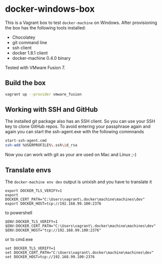 # docker-windows-box

This is a Vagrant box to test `docker-machine` on Windows.
After provisioning the box has the following tools installed:

* Chocolatey
* git command line
* ssh client
* docker 1.8.1 client
* docker-machine 0.4.0 binary

Tested with VMware Fusion 7.

## Build the box

```bash
vagrant up --provider vmware_fusion
```

## Working with SSH and GitHub

The installed git package also has an SSH client. So you can use your SSH key
to clone GitHub repos. To avoid entering your passphrase again and again you
can start the ssh-agent.exe with the following commnands

```bash
start-ssh-agent.cmd
ssh-add %USERPROFILE%\.ssh\id_rsa
```

Now you can work with git as your are used on Mac and Linux ;-)

## Translate envs

The `docker-machine env dev` output is unixish and you have to translate it

```
export DOCKER_TLS_VERIFY=1
export DOCKER_CERT_PATH="C:\Users\vagrant\.docker\machine\machines\dev"
export DOCKER_HOST=tcp://192.168.99.100:2376
```

to powershell

```
$ENV:DOCKER_TLS_VERIFY=1
$ENV:DOCKER_CERT_PATH="C:\Users\vagrant\.docker\machine\machines\dev"
$ENV:DOCKER_HOST="tcp://192.168.99.100:2376"
```

or to cmd.exe

```
set DOCKER_TLS_VERIFY=1
set DOCKER_CERT_PATH="C:\Users\vagrant\.docker\machine\machines\dev"
set DOCKER_HOST=tcp://192.168.99.100:2376
```
